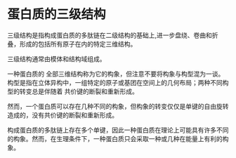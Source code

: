 # 蛋白质的三级结构

三级结构是指构成蛋白质的多肽链在二级结构的基础上,进一步盘绕、卷曲和折叠，形成的包括所有原子在内的特定三维结构。

三级结构通常由模体和结构域组成。

一种蛋白质的 全部三维结构称为它的构象，但注意不要将构象与构型混为一谈。构型是指在立体异构中，一组特定的原子或基团在空间上的几何布局；两种不同构型的转变总是伴随着 共价键的断裂和重新形成。

然而，一个蛋白质可以存在几种不同的构象，但构象的转变仅仅是单键的自由旋转造成的，没有共价键的断裂和重新形成。

构成蛋白质的多肽链上存在多个单键，因此一种蛋白质在理论上可能具有许多不同的构象。然而，在生理条件下，一种蛋白质只会采取一种或几种在能量上有利的构象。